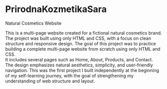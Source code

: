 # PrirodnaKozmetikaSara
Natural Cosmetics Website

This is a multi-page website created for a fictional natural cosmetics brand.  
The project was built using only HTML and CSS, with a focus on clean structure and responsive design.
The goal of this project was to practice building a complete multi-page website from scratch using only HTML and CSS.  
It includes several pages such as Home, About, Products, and Contact.  
The design emphasizes natural aesthetics, simplicity, and user-friendly navigation.
This was the first project I built independently at the beginning of my self-learning journey, with the goal of strengthening my understanding of web structure and layout.
